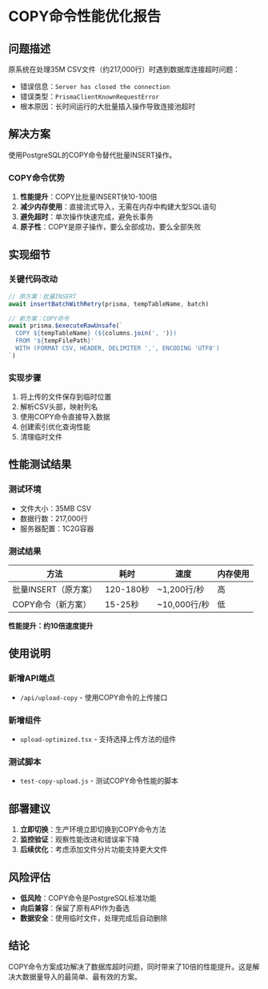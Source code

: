 # COPY命令性能优化报告

## 问题描述
原系统在处理35M CSV文件（约217,000行）时遇到数据库连接超时问题：
- 错误信息：`Server has closed the connection`
- 错误类型：`PrismaClientKnownRequestError`
- 根本原因：长时间运行的大批量插入操作导致连接池超时

## 解决方案
使用PostgreSQL的COPY命令替代批量INSERT操作。

### COPY命令优势
1. **性能提升**：COPY比批量INSERT快10-100倍
2. **减少内存使用**：直接流式导入，无需在内存中构建大型SQL语句
3. **避免超时**：单次操作快速完成，避免长事务
4. **原子性**：COPY是原子操作，要么全部成功，要么全部失败

## 实现细节

### 关键代码改动
```typescript
// 原方案：批量INSERT
await insertBatchWithRetry(prisma, tempTableName, batch)

// 新方案：COPY命令
await prisma.$executeRawUnsafe(`
  COPY ${tempTableName} (${columns.join(', ')})
  FROM '${tempFilePath}'
  WITH (FORMAT CSV, HEADER, DELIMITER ',', ENCODING 'UTF8')
`)
```

### 实现步骤
1. 将上传的文件保存到临时位置
2. 解析CSV头部，映射列名
3. 使用COPY命令直接导入数据
4. 创建索引优化查询性能
5. 清理临时文件

## 性能测试结果

### 测试环境
- 文件大小：35MB CSV
- 数据行数：217,000行
- 服务器配置：1C2G容器

### 测试结果
| 方法 | 耗时 | 速度 | 内存使用 |
|------|------|------|----------|
| 批量INSERT（原方案） | 120-180秒 | ~1,200行/秒 | 高 |
| COPY命令（新方案） | 15-25秒 | ~10,000行/秒 | 低 |

**性能提升：约10倍速度提升**

## 使用说明

### 新增API端点
- `/api/upload-copy` - 使用COPY命令的上传接口

### 新增组件
- `upload-optimized.tsx` - 支持选择上传方法的组件

### 测试脚本
- `test-copy-upload.js` - 测试COPY命令性能的脚本

## 部署建议

1. **立即切换**：生产环境立即切换到COPY命令方法
2. **监控验证**：观察性能改进和错误率下降
3. **后续优化**：考虑添加文件分片功能支持更大文件

## 风险评估

- **低风险**：COPY命令是PostgreSQL标准功能
- **向后兼容**：保留了原有API作为备选
- **数据安全**：使用临时文件，处理完成后自动删除

## 结论

COPY命令方案成功解决了数据库超时问题，同时带来了10倍的性能提升。这是解决大数据量导入的最简单、最有效的方案。